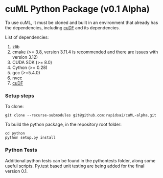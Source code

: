 # cuML Python Package (v0.1 Alpha)

To use cuML, it must be cloned and built in an environment that already has the dependencies, including [cuDF](https://github.com/rapidsai/cudf-alpha) and its dependencies.

List of dependencies:

1. zlib
2. cmake (>= 3.8, version 3.11.4 is recommended and there are issues with version 3.12)
3. CUDA SDK (>= 8.0)
4. Cython (>= 0.28)
5. gcc (>=5.4.0)
6. nvcc
7. [cuDF](https://github.com/gpuopenanalytics/pygdf)

### Setup steps

To clone:

```
git clone --recurse-submodules git@github.com:rapidsai/cuML-alpha.git
```

To build the python package, in the repository root folder:

```
cd python
python setup.py install
```

### Python Tests

Additional python tests can be found in the pythontests folder, along some useful scripts. Py.test based unit testing are being added for the final version 0.1.
